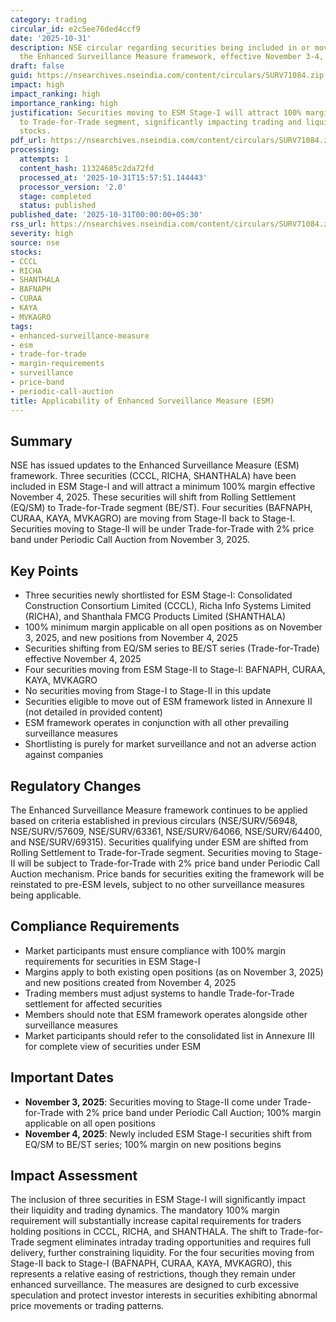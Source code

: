 ```yaml
---
category: trading
circular_id: e2c5ee76ded4ccf9
date: '2025-10-31'
description: NSE circular regarding securities being included in or moving within
  the Enhanced Surveillance Measure framework, effective November 3-4, 2025.
draft: false
guid: https://nsearchives.nseindia.com/content/circulars/SURV71084.zip
impact: high
impact_ranking: high
importance_ranking: high
justification: Securities moving to ESM Stage-I will attract 100% margin and shift
  to Trade-for-Trade segment, significantly impacting trading and liquidity for affected
  stocks.
pdf_url: https://nsearchives.nseindia.com/content/circulars/SURV71084.zip
processing:
  attempts: 1
  content_hash: 11324685c2da72fd
  processed_at: '2025-10-31T15:57:51.144443'
  processor_version: '2.0'
  stage: completed
  status: published
published_date: '2025-10-31T00:00:00+05:30'
rss_url: https://nsearchives.nseindia.com/content/circulars/SURV71084.zip
severity: high
source: nse
stocks:
- CCCL
- RICHA
- SHANTHALA
- BAFNAPH
- CURAA
- KAYA
- MVKAGRO
tags:
- enhanced-surveillance-measure
- esm
- trade-for-trade
- margin-requirements
- surveillance
- price-band
- periodic-call-auction
title: Applicability of Enhanced Surveillance Measure (ESM)
---
```


## Summary

NSE has issued updates to the Enhanced Surveillance Measure (ESM) framework. Three securities (CCCL, RICHA, SHANTHALA) have been included in ESM Stage-I and will attract a minimum 100% margin effective November 4, 2025. These securities will shift from Rolling Settlement (EQ/SM) to Trade-for-Trade segment (BE/ST). Four securities (BAFNAPH, CURAA, KAYA, MVKAGRO) are moving from Stage-II back to Stage-I. Securities moving to Stage-II will be under Trade-for-Trade with 2% price band under Periodic Call Auction from November 3, 2025.

## Key Points

- Three securities newly shortlisted for ESM Stage-I: Consolidated Construction Consortium Limited (CCCL), Richa Info Systems Limited (RICHA), and Shanthala FMCG Products Limited (SHANTHALA)
- 100% minimum margin applicable on all open positions as on November 3, 2025, and new positions from November 4, 2025
- Securities shifting from EQ/SM series to BE/ST series (Trade-for-Trade) effective November 4, 2025
- Four securities moving from ESM Stage-II to Stage-I: BAFNAPH, CURAA, KAYA, MVKAGRO
- No securities moving from Stage-I to Stage-II in this update
- Securities eligible to move out of ESM framework listed in Annexure II (not detailed in provided content)
- ESM framework operates in conjunction with all other prevailing surveillance measures
- Shortlisting is purely for market surveillance and not an adverse action against companies

## Regulatory Changes

The Enhanced Surveillance Measure framework continues to be applied based on criteria established in previous circulars (NSE/SURV/56948, NSE/SURV/57609, NSE/SURV/63361, NSE/SURV/64066, NSE/SURV/64400, and NSE/SURV/69315). Securities qualifying under ESM are shifted from Rolling Settlement to Trade-for-Trade segment. Securities moving to Stage-II will be subject to Trade-for-Trade with 2% price band under Periodic Call Auction mechanism. Price bands for securities exiting the framework will be reinstated to pre-ESM levels, subject to no other surveillance measures being applicable.

## Compliance Requirements

- Market participants must ensure compliance with 100% margin requirements for securities in ESM Stage-I
- Margins apply to both existing open positions (as on November 3, 2025) and new positions created from November 4, 2025
- Trading members must adjust systems to handle Trade-for-Trade settlement for affected securities
- Members should note that ESM framework operates alongside other surveillance measures
- Market participants should refer to the consolidated list in Annexure III for complete view of securities under ESM

## Important Dates

- **November 3, 2025**: Securities moving to Stage-II come under Trade-for-Trade with 2% price band under Periodic Call Auction; 100% margin applicable on all open positions
- **November 4, 2025**: Newly included ESM Stage-I securities shift from EQ/SM to BE/ST series; 100% margin on new positions begins

## Impact Assessment

The inclusion of three securities in ESM Stage-I will significantly impact their liquidity and trading dynamics. The mandatory 100% margin requirement will substantially increase capital requirements for traders holding positions in CCCL, RICHA, and SHANTHALA. The shift to Trade-for-Trade segment eliminates intraday trading opportunities and requires full delivery, further constraining liquidity. For the four securities moving from Stage-II back to Stage-I (BAFNAPH, CURAA, KAYA, MVKAGRO), this represents a relative easing of restrictions, though they remain under enhanced surveillance. The measures are designed to curb excessive speculation and protect investor interests in securities exhibiting abnormal price movements or trading patterns.